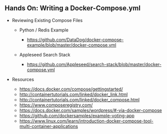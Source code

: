 ## Hands On: Writing a Docker-Compose.yml

- Reviewing Existing Compose Files
    - Python / Redis Example
        - https://github.com/DataDog/docker-compose-example/blob/master/docker-compose.yml

    - Appleseed Search Stack 
        - https://github.com/Appleseed/search-stack/blob/master/docker-compose.yml

- Resources
    - https://docs.docker.com/compose/gettingstarted/
    - http://containertutorials.com/linked/docker_link.html
    - http://containertutorials.com/linked/docker_compose.html
    - https://www.composeregistry.com/
    - https://docs.docker.com/samples/wordpress/#-via-docker-compose
    - https://github.com/dockersamples/example-voting-app
    - https://www.linux.com/learn/introduction-docker-compose-tool-multi-container-applications